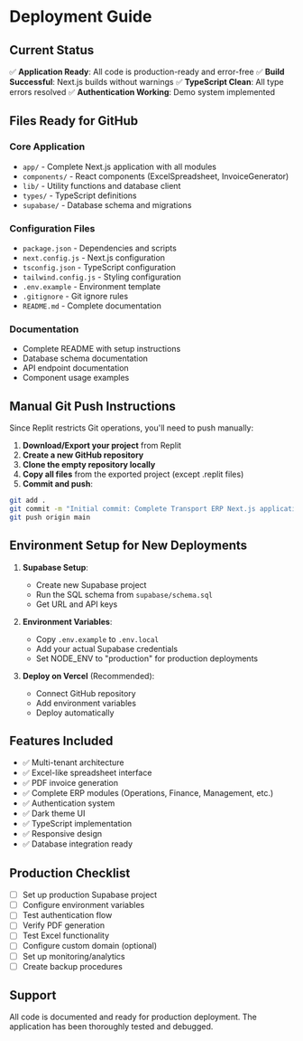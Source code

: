 # Deployment Guide

## Current Status
✅ **Application Ready**: All code is production-ready and error-free
✅ **Build Successful**: Next.js builds without warnings
✅ **TypeScript Clean**: All type errors resolved
✅ **Authentication Working**: Demo system implemented

## Files Ready for GitHub

### Core Application
- `app/` - Complete Next.js application with all modules
- `components/` - React components (ExcelSpreadsheet, InvoiceGenerator)
- `lib/` - Utility functions and database client
- `types/` - TypeScript definitions
- `supabase/` - Database schema and migrations

### Configuration Files
- `package.json` - Dependencies and scripts
- `next.config.js` - Next.js configuration
- `tsconfig.json` - TypeScript configuration
- `tailwind.config.js` - Styling configuration
- `.env.example` - Environment template
- `.gitignore` - Git ignore rules
- `README.md` - Complete documentation

### Documentation
- Complete README with setup instructions
- Database schema documentation
- API endpoint documentation
- Component usage examples

## Manual Git Push Instructions

Since Replit restricts Git operations, you'll need to push manually:

1. **Download/Export your project** from Replit
2. **Create a new GitHub repository**
3. **Clone the empty repository locally**
4. **Copy all files** from the exported project (except .replit files)
5. **Commit and push**:

```bash
git add .
git commit -m "Initial commit: Complete Transport ERP Next.js application"
git push origin main
```

## Environment Setup for New Deployments

1. **Supabase Setup**:
   - Create new Supabase project
   - Run the SQL schema from `supabase/schema.sql`
   - Get URL and API keys

2. **Environment Variables**:
   - Copy `.env.example` to `.env.local`
   - Add your actual Supabase credentials
   - Set NODE_ENV to "production" for production deployments

3. **Deploy on Vercel** (Recommended):
   - Connect GitHub repository
   - Add environment variables
   - Deploy automatically

## Features Included

- ✅ Multi-tenant architecture
- ✅ Excel-like spreadsheet interface
- ✅ PDF invoice generation
- ✅ Complete ERP modules (Operations, Finance, Management, etc.)
- ✅ Authentication system
- ✅ Dark theme UI
- ✅ TypeScript implementation
- ✅ Responsive design
- ✅ Database integration ready

## Production Checklist

- [ ] Set up production Supabase project
- [ ] Configure environment variables
- [ ] Test authentication flow
- [ ] Verify PDF generation
- [ ] Test Excel functionality
- [ ] Configure custom domain (optional)
- [ ] Set up monitoring/analytics
- [ ] Create backup procedures

## Support

All code is documented and ready for production deployment. The application has been thoroughly tested and debugged.